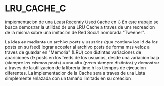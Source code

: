 # LRU_CACHE_C
Implementacion de una Least Recently Used Cache en C
En este trabajo se busca demostrar la utilidad de una LRU Cache a traves de una recreacion de la misma sobre una imitacion de Red Social nombrada "Tweener".

La idea es mediante un archivo posts y usuarios (que contiene los id de los posts en su feed) lograr acceder al archivo posts de forma mas veloz a traves de guardar en "Memoria" (LRU) 
con distintas variaciones de apariciones de posts en los feeds de los usuarios, desde una variacion baja (siempre los mismos posts) a una alta (posts siempre distintos) y demostrar a 
traves de la utilizacion de la libreria time.h los tiempos de ejecucion diferentes. 
La implementacion de la Cache sera a traves de una Lista simplemente enlazada con un tamaño limitado en su creacion.
